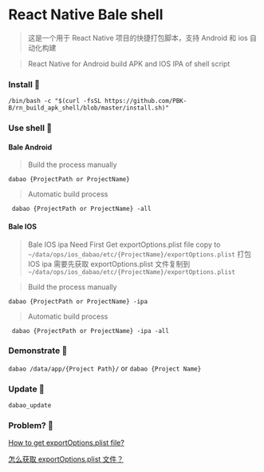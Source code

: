 # React Native Bale shell
> 这是一个用于 React Native 项目的快捷打包脚本，支持 Android 和 ios 自动化构建

> React Native for Android build APK and IOS IPA of shell script

### Install 🔨
``` /bin/bash -c "$(curl -fsSL https://github.com/PBK-B/rn_build_apk_shell/blob/master/install.sh)" ```

### Use shell 🌈

#### Bale Android
> Build the process manually

``` dabao {ProjectPath or ProjectName} ```

> Automatic build process

``` dabao {ProjectPath or ProjectName} -all```

#### Bale IOS
> Bale IOS ipa Need First Get exportOptions.plist file copy to ```~/data/ops/ios_dabao/etc/{ProjectName}/exportOptions.plist```
> 打包 IOS ipa 需要先获取 exportOptions.plist 文件复制到 ```~/data/ops/ios_dabao/etc/{ProjectName}/exportOptions.plist```


> Build the process manually

``` dabao {ProjectPath or ProjectName} -ipa ```

> Automatic build process

``` dabao {ProjectPath or ProjectName} -ipa -all```

### Demonstrate 🍗
``` dabao /data/app/{Project Path}/ ```
or
``` dabao {Project Name} ```

### Update 🥥
``` dabao_update ```

### Problem? 🐙
[How to get exportOptions.plist file?](https://www.google.com/search?q=How+to+get+exportOptions.plist+file%3F&oq=How+to+get+exportOptions.plist+file%3F)

[怎么获取 exportOptions.plist 文件？](https://cn.bing.com/search?q=%E5%A6%82%E4%BD%95%E8%8E%B7%E5%8F%96+exportOptions.plist+%E6%96%87%E4%BB%B6)
